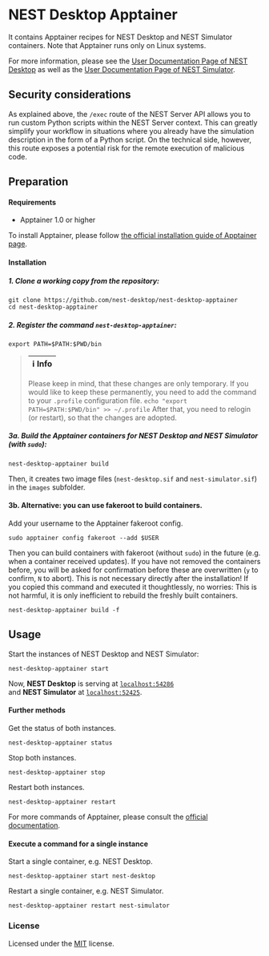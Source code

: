 # NEST Desktop Apptainer

It contains Apptainer recipes for NEST Desktop and NEST Simulator containers. Note that Apptainer runs only on Linux systems.

For more information, please see the
[User Documentation Page of NEST Desktop](https://nest-desktop.readthedocs.io)
as well as the
[User Documentation Page of NEST Simulator](https://nest-simulator.readthedocs.io).

## Security considerations

As explained above, the `/exec` route of the NEST Server API allows you to run custom Python scripts within the NEST Server context. This can greatly simplify your workflow in situations where you already have the simulation description in the form of a Python script. On the technical side, however, this route exposes a potential risk for the remote execution of malicious code.

## Preparation

#### Requirements

- Apptainer 1.0 or higher

To install Apptainer, please follow [the official installation guide of Apptainer page](https://github.com/apptainer/apptainer/blob/main/INSTALL.md).

#### Installation

##### 1. Clone a working copy from the repository:

```
git clone https://github.com/nest-desktop/nest-desktop-apptainer
cd nest-desktop-apptainer
```

##### 2. Register the command `nest-desktop-apptainer`:

```
export PATH=$PATH:$PWD/bin
```

> | :information_source: **Info** |
> | ----------------------------- |
>
>
> Please keep in mind, that these changes are only temporary. If you would like to keep these permanently, you need to add the command to your `.profile` configuration file.
> `echo "export PATH=$PATH:$PWD/bin" >> ~/.profile`
> After that, you need to relogin (or restart), so that the changes are adopted.

##### 3a. Build the Apptainer containers for NEST Desktop and NEST Simulator (with `sudo`):

```
nest-desktop-apptainer build
```

Then, it creates two image files (`nest-desktop.sif` and `nest-simulator.sif`) in the `images` subfolder.

#### 3b. Alternative: you can use fakeroot to build containers.

Add your username to the Apptainer fakeroot config.

```
sudo apptainer config fakeroot --add $USER
```

Then you can build containers with fakeroot (without `sudo`) in the future (e.g. when a container received updates). If you have not removed the containers before, you will be asked for confirmation before these are overwritten (`y` to confirm, `N` to abort). This is not necessary directly after the installation! If you copied this command and executed it thoughtlessly, no worries: This is not harmful, it is only inefficient to rebuild the freshly built containers.

```
nest-desktop-apptainer build -f
```

## Usage

Start the instances of NEST Desktop and NEST Simulator:

```
nest-desktop-apptainer start
```

Now, **NEST Desktop** is serving at [`localhost:54286`](localhost:54286)
<br/>
and **NEST Simulator** at [`localhost:52425`](localhost:52425).

#### Further methods

Get the status of both instances.

```
nest-desktop-apptainer status
```

Stop both instances.

```
nest-desktop-apptainer stop
```

Restart both instances.

```
nest-desktop-apptainer restart
```

For more commands of Apptainer, please consult the [official documentation](https://apptainer.org/docs/user/main/cli.html).

#### Execute a command for a single instance

Start a single container, e.g. NEST Desktop.

```
nest-desktop-apptainer start nest-desktop
```

Restart a single container, e.g. NEST Simulator.

```
nest-desktop-apptainer restart nest-simulator
```

### License

Licensed under the [MIT](LICENSE) license.
